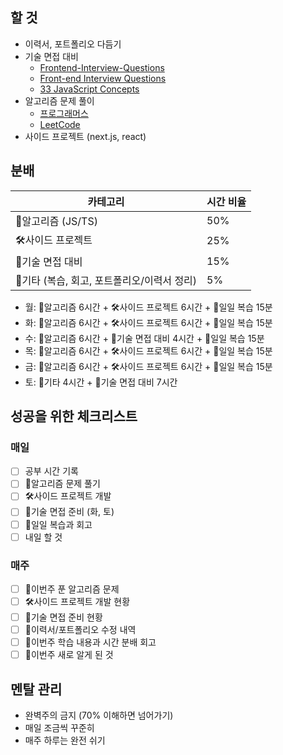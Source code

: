 ## 할 것

- 이력서, 포트폴리오 다듬기
- 기술 면접 대비
  - [Frontend-Interview-Questions](https://github.com/Esoolgnah/Frontend-Interview-Questions)
  - [Front-end Interview Questions](https://github.com/h5bp/Front-end-Developer-Interview-Questions)
  - [33 JavaScript Concepts](https://github.com/leonardomso/33-js-concepts)
- 알고리즘 문제 풀이
  - [프로그래머스](https://programmers.co.kr/)
  - [LeetCode](https://leetcode.com/)
- 사이드 프로젝트 (next.js, react)

## 분배

| 카테고리                                    | 시간 비율 |
| ------------------------------------------- | --------- |
| 🧠알고리즘 (JS/TS)                          | 50%       |
| 🛠️사이드 프로젝트                           | 25%       |
| 🤝기술 면접 대비                            | 15%       |
| 🔄기타 (복습, 회고, 포트폴리오/이력서 정리) | 5%        |

- 월: 🧠알고리즘 6시간 + 🛠️사이드 프로젝트 6시간 + 🔄일일 복습 15분
- 화: 🧠알고리즘 6시간 + 🛠️사이드 프로젝트 6시간 + 🔄일일 복습 15분
- 수: 🧠알고리즘 6시간 + 🤝기술 면접 대비 4시간 + 🔄일일 복습 15분
- 목: 🧠알고리즘 6시간 + 🛠️사이드 프로젝트 6시간 + 🔄일일 복습 15분
- 금: 🧠알고리즘 6시간 + 🛠️사이드 프로젝트 6시간 + 🔄일일 복습 15분
- 토: 🔄기타 4시간 + 🤝기술 면접 대비 7시간

## 성공을 위한 체크리스트

### 매일

- [ ] 공부 시간 기록
- [ ] 🧠알고리즘 문제 풀기
- [ ] 🛠️사이드 프로젝트 개발
- [ ] 🤝기술 면접 준비 (화, 토)
- [ ] 🔄일일 복습과 회고
- [ ] 내일 할 것

### 매주

- [ ] 🧠이번주 푼 알고리즘 문제
- [ ] 🛠️사이드 프로젝트 개발 현황
- [ ] 🤝기술 면접 준비 현황
- [ ] 🔄이력서/포트폴리오 수정 내역
- [ ] 🔄이번주 학습 내용과 시간 분배 회고
- [ ] 🔄이번주 새로 알게 된 것

## 멘탈 관리

- 완벽주의 금지 (70% 이해하면 넘어가기)
- 매일 조금씩 꾸준히
- 매주 하루는 완전 쉬기
